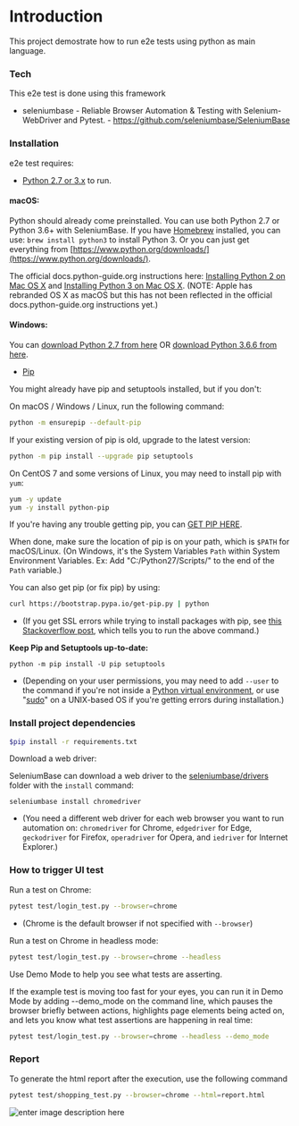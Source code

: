# Introduction

This project demostrate how to run e2e tests using python as main language.

### Tech

This e2e test is done using this framework

* seleniumbase - Reliable Browser Automation & Testing with Selenium-WebDriver and Pytest. - https://github.com/seleniumbase/SeleniumBase

### Installation

e2e test requires:

* [Python 2.7 or 3.x](https://www.python.org/downloads/) to run.

#### macOS:

Python should already come preinstalled. You can use both Python 2.7 or Python 3.6+ with SeleniumBase. If you have [Homebrew](https://brew.sh/) installed, you can use: ``brew install python3`` to install Python 3. Or you can just get everything from [https://www.python.org/downloads/](https://www.python.org/downloads/).

The official docs.python-guide.org instructions here: [Installing Python 2 on Mac OS X](https://docs.python-guide.org/starting/install/osx/) and [Installing Python 3 on Mac OS X](https://docs.python-guide.org/starting/install3/osx/#install3-osx). (NOTE: Apple has rebranded OS X as macOS but this has not been reflected in the official docs.python-guide.org instructions yet.)

#### Windows:

You can [download Python 2.7 from here](https://www.python.org/downloads/release/python-2713/) OR [download Python 3.6.6 from here](https://www.python.org/downloads/release/python-366/).

* [Pip](https://en.wikipedia.org/wiki/Pip_%28package_manager%29)

You might already have pip and setuptools installed, but if you don't:

On macOS / Windows / Linux, run the following command:
```bash
python -m ensurepip --default-pip
```

If your existing version of pip is old, upgrade to the latest version:
```bash
python -m pip install --upgrade pip setuptools
```

On CentOS 7 and some versions of Linux, you may need to install pip with ``yum``:
```bash
yum -y update
yum -y install python-pip
```

If you're having any trouble getting pip, you can [GET PIP HERE](https://pip.pypa.io/en/latest/installing/).

When done, make sure the location of pip is on your path, which is `$PATH` for macOS/Linux. (On Windows, it's the System Variables `Path` within System Environment Variables. Ex: Add "C:/Python27/Scripts/" to the end of the `Path` variable.)

You can also get pip (or fix pip) by using:
```bash
curl https://bootstrap.pypa.io/get-pip.py | python
```
* (If you get SSL errors while trying to install packages with pip, see [this Stackoverflow post](https://stackoverflow.com/questions/49768770/not-able-to-install-python-packages-ssl-tlsv1-alert-protocol-version), which tells you to run the above command.)

**Keep Pip and Setuptools up-to-date:**
```
python -m pip install -U pip setuptools
```
* (Depending on your user permissions, you may need to add ``--user`` to the command if you're not inside a [Python virtual environment](https://github.com/seleniumbase/SeleniumBase/blob/master/help_docs/virtualenv_instructions.md), or use "[sudo](https://en.wikipedia.org/wiki/Sudo)" on a UNIX-based OS if you're getting errors during installation.)

### Install project dependencies

```sh
$pip install -r requirements.txt
```

Download a web driver:

SeleniumBase can download a web driver to the [seleniumbase/drivers](https://github.com/seleniumbase/SeleniumBase/tree/master/seleniumbase/drivers) folder with the ``install`` command:
```
seleniumbase install chromedriver
```
* (You need a different web driver for each web browser you want to run automation on: ``chromedriver`` for Chrome, ``edgedriver`` for Edge, ``geckodriver`` for Firefox, ``operadriver`` for Opera, and ``iedriver`` for Internet Explorer.)

### How to trigger UI test

Run a test on Chrome:

```sh
pytest test/login_test.py --browser=chrome
```
* (Chrome is the default browser if not specified with ``--browser``)

Run a test on Chrome in headless mode:

```sh
pytest test/login_test.py --browser=chrome --headless
```

Use Demo Mode to help you see what tests are asserting.

If the example test is moving too fast for your eyes, you can run it in Demo Mode by adding --demo_mode on the command line, which pauses the browser briefly between actions, highlights page elements being acted on, and lets you know what test assertions are happening in real time:

```sh
pytest test/login_test.py --browser=chrome --headless --demo_mode
```

### Report

To generate the html report after the execution, use the following command

```sh
pytest test/shopping_test.py --browser=chrome --html=report.html
```

![enter image description here](https://i.ibb.co/N6Rsqx4/Screenshot-2019-05-09-at-10-24-53.png)